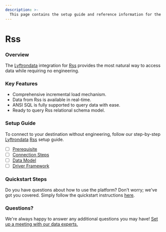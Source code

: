 ```yaml
---
description: >-
  This page contains the setup guide and reference information for the Rss source connector.
---
```


# Rss

### Overview

The [Lyftrondata](https://www.lyftrondata.com/) integration for [Rss](None) provides the most natural way to access data while requiring no engineering.

### Key Features

* Comprehensive incremental load mechanism.
* Data from Rss is available in real-time.&#x20;
* ANSI SQL is fully supported to query data with ease.
* Ready to query Rss relational schema model.

### Setup Guide

To connect to your destination without engineering, follow our step-by-step [Lyftrondata](https://www.lyftrondata.com/)  [Rss](None) setup guide.

* [ ] [Prerequisite](prerequisite.md)
* [ ] [Connection Steps](connection-steps.md)
* [ ] [Data Model](data-model/erd.md)
* [ ] [Driver Framework](driver-framework/)

### Quickstart Steps

Do you have questions about how to use the platform? Don't worry; we've got you covered. Simply follow the quickstart instructions [here](../README.md).

### Questions? <a href="#questions" id="questions"></a>

We're always happy to answer any additional questions you may have! [Set up a meeting with our data experts.](https://www.lyftrondata.com/book-a-meeting/)

